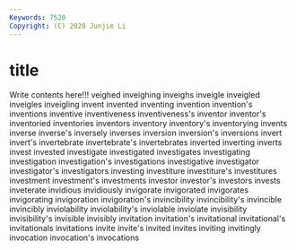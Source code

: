```yaml
---
Keywords: 7520
Copyright: (C) 2020 Junjie Li
---
```


# title

Write contents here!!!
veighed 
inveighing 
inveighs 
inveigle 
inveigled 
inveigles 
inveigling
invent 
invented 
inventing 
invention 
invention's 
inventions 
inventive 
inventiveness 
inventiveness's 
inventor
inventor's 
inventoried 
inventories 
inventors 
inventory 
inventory's 
inventorying 
invents 
inverse 
inverse's
inversely 
inverses 
inversion 
inversion's 
inversions 
invert 
invert's 
invertebrate 
invertebrate's 
invertebrates
inverted 
inverting 
inverts 
invest 
invested 
investigate 
investigated 
investigates 
investigating 
investigation
investigation's 
investigations 
investigative 
investigator 
investigator's 
investigators 
investing 
investiture 
investiture's 
investitures
investment 
investment's 
investments 
investor 
investor's 
investors 
invests 
inveterate 
invidious 
invidiously
invigorate 
invigorated 
invigorates 
invigorating 
invigoration 
invigoration's 
invincibility 
invincibility's 
invincible 
invincibly
inviolability 
inviolability's 
inviolable 
inviolate 
invisibility 
invisibility's 
invisible 
invisibly 
invitation 
invitation's
invitational 
invitational's 
invitationals 
invitations 
invite 
invite's 
invited 
invites 
inviting 
invitingly
invocation 
invocation's 
invocations 
